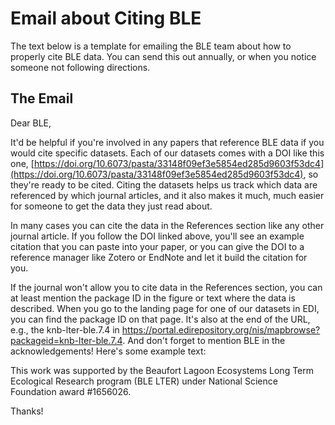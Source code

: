 # Email about Citing BLE

The text below is a template for emailing the BLE team about how to properly cite BLE data. You can send this out annually, or when you notice someone not following directions.

## The Email

Dear BLE,

It'd be helpful if you're involved in any papers that reference BLE data if you would cite specific datasets. Each of our datasets comes with a DOI like this one, [https://doi.org/10.6073/pasta/33148f09ef3e5854ed285d9603f53dc4](https://doi.org/10.6073/pasta/33148f09ef3e5854ed285d9603f53dc4), so they're ready to be cited. Citing the datasets helps us track which data are referenced by which journal articles, and it also makes it much, much easier for someone to get the data they just read about.

In many cases you can cite the data in the References section like any other journal article. If you follow the DOI linked above, you'll see an example citation that you can paste into your paper, or you can give the DOI to a reference manager like Zotero or EndNote and let it build the citation for you.

If the journal won't allow you to cite data in the References section, you can at least mention the package ID in the figure or text where the data is described. When you go to the landing page for one of our datasets in EDI, you can find the package ID on that page. It's also at the end of the URL, e.g., the knb-lter-ble.7.4 in https://portal.edirepository.org/nis/mapbrowse?packageid=knb-lter-ble.7.4.  And don't forget to mention BLE in the acknowledgements! Here's some example text:

This work was supported by the Beaufort Lagoon Ecosystems Long Term Ecological Research program (BLE LTER) under National Science Foundation award #1656026.

Thanks!